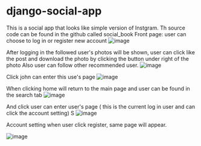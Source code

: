 # django-social-app



This is a social app that looks like simple version of Instgram.
Th source code can be found in the github called social_book 
Front page: user can choose to log in or register new account
![image](https://github.com/user-attachments/assets/b375239b-8b54-4163-8ada-20e82834b17e)





After logging in the followed user's photos will be shown,  user can click like the post and download the photo by clicking the button under right of the photo
Also user can follow other recommended user.
![image](https://github.com/user-attachments/assets/da886757-f582-42a9-a749-d9e13352e56c)



Click john can enter this use's page 
![image](https://github.com/user-attachments/assets/928f105b-ff3d-462f-b965-d98d2759bab5)


When clicking home will return to the main page and user can be found in the search tab
![image](https://github.com/user-attachments/assets/c78c8b09-4991-4c0f-aab0-1d383a5cee58)



And click user can enter user's page ( this is the current log in user and can click the account setting)
S
![image](https://github.com/user-attachments/assets/d0da1608-b059-46ed-9e9e-bf7f9cbfc03b)



Account setting   when user click register, same page will appear.



![image](https://github.com/user-attachments/assets/63180b2f-c9fd-43fc-a47f-9f89d9947dcf)
